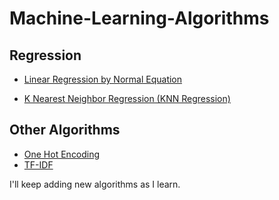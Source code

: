 # Machine-Learning-Algorithms

## Regression

* [Linear Regression by Normal Equation](https://github.com/ksashok/Machine-Learning-Algorithms/blob/master/Linear%20Regression/Linear_Regression_Normal_Equation.R)

* [K Nearest Neighbor Regression (KNN Regression)](https://github.com/ksashok/Machine-Learning-Algorithms/tree/master/KNN%20Regressor)




## Other Algorithms
* [One Hot Encoding](https://github.com/ksashok/Machine-Learning-Algorithms/tree/master/One%20Hot%20Encoding)
* [TF-IDF](https://github.com/ksashok/Machine-Learning-Algorithms/tree/master/TF-IDF)




I'll keep adding new algorithms as I learn.
